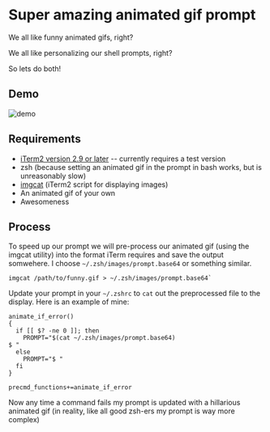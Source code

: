 # Super amazing animated gif prompt

We all like funny animated gifs, right?

We all like personalizing our shell prompts, right?

So lets do both!

## Demo

![demo](https://gstark-monosnap.s3.amazonaws.com/screencast_2015-08-13_09-27-10.gif 'Demo')

## Requirements

- [iTerm2 version 2.9 or later](https://iterm2.com/downloads.html) -- currently requires a test version
- zsh (because setting an animated gif in the prompt in bash works, but is unreasonably slow)
- [imgcat](https://iterm2.com/images.html) (iTerm2 script for displaying images)
- An animated gif of your own
- Awesomeness

## Process

To speed up our prompt we will pre-process our animated gif (using the imgcat utility) into the format iTerm requires and save the output somwehere. I choose `~/.zsh/images/prompt.base64` or something similar.

```
imgcat /path/to/funny.gif > ~/.zsh/images/prompt.base64`
```

Update your prompt in your `~/.zshrc` to `cat` out the preprocessed file to the display. Here is an example of mine:

```
animate_if_error()
{
  if [[ $? -ne 0 ]]; then
    PROMPT="$(cat ~/.zsh/images/prompt.base64)
$ "
  else
    PROMPT="$ "
  fi
}

precmd_functions+=animate_if_error
```

Now any time a command fails my prompt is updated with a hillarious animated gif (in reality, like all good zsh-ers my prompt is way more complex)
